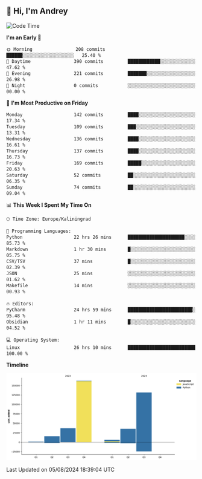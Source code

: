 ## 👋 Hi, I'm Andrey

<!--START_SECTION:waka-->
![Code Time](http://img.shields.io/badge/Code%20Time-286%20hrs%2029%20mins-blue)

**I'm an Early 🐤** 

```text
🌞 Morning                208 commits         ██████░░░░░░░░░░░░░░░░░░░   25.40 % 
🌆 Daytime                390 commits         ████████████░░░░░░░░░░░░░   47.62 % 
🌃 Evening                221 commits         ███████░░░░░░░░░░░░░░░░░░   26.98 % 
🌙 Night                  0 commits           ░░░░░░░░░░░░░░░░░░░░░░░░░   00.00 % 
```
📅 **I'm Most Productive on Friday** 

```text
Monday                   142 commits         ████░░░░░░░░░░░░░░░░░░░░░   17.34 % 
Tuesday                  109 commits         ███░░░░░░░░░░░░░░░░░░░░░░   13.31 % 
Wednesday                136 commits         ████░░░░░░░░░░░░░░░░░░░░░   16.61 % 
Thursday                 137 commits         ████░░░░░░░░░░░░░░░░░░░░░   16.73 % 
Friday                   169 commits         █████░░░░░░░░░░░░░░░░░░░░   20.63 % 
Saturday                 52 commits          ██░░░░░░░░░░░░░░░░░░░░░░░   06.35 % 
Sunday                   74 commits          ██░░░░░░░░░░░░░░░░░░░░░░░   09.04 % 
```


📊 **This Week I Spent My Time On** 

```text
🕑︎ Time Zone: Europe/Kaliningrad

💬 Programming Languages: 
Python                   22 hrs 26 mins      █████████████████████░░░░   85.73 % 
Markdown                 1 hr 30 mins        █░░░░░░░░░░░░░░░░░░░░░░░░   05.75 % 
CSV/TSV                  37 mins             █░░░░░░░░░░░░░░░░░░░░░░░░   02.39 % 
JSON                     25 mins             ░░░░░░░░░░░░░░░░░░░░░░░░░   01.62 % 
Makefile                 14 mins             ░░░░░░░░░░░░░░░░░░░░░░░░░   00.93 % 

🔥 Editors: 
PyCharm                  24 hrs 59 mins      ████████████████████████░   95.48 % 
Obsidian                 1 hr 11 mins        █░░░░░░░░░░░░░░░░░░░░░░░░   04.52 % 

💻 Operating System: 
Linux                    26 hrs 10 mins      █████████████████████████   100.00 % 
```

**Timeline**

![Lines of Code chart](https://raw.githubusercontent.com/Mist3s/Mist3s/main/assets/bar_graph.png)


 Last Updated on 05/08/2024 18:39:04 UTC
<!--END_SECTION:waka-->

